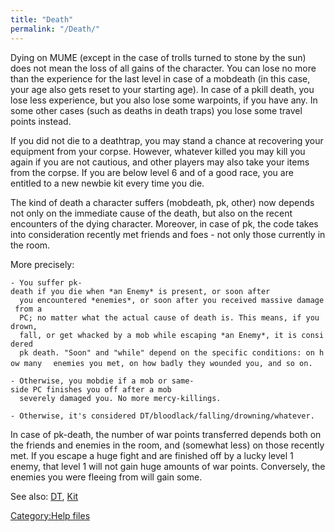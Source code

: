 ```yaml
---
title: "Death"
permalink: "/Death/"
---
```


Dying on MUME (except in the case of trolls turned to stone by the sun)
does not mean the loss of all gains of the character. You can lose no
more than the experience for the last level in case of a mobdeath (in
this case, your age also gets reset to your starting age). In case of a
pkill death, you lose less experience, but you also lose some warpoints,
if you have any. In some other cases (such as deaths in death traps) you
lose some travel points instead.

If you did not die to a deathtrap, you may stand a chance at recovering
your equipment from your corpse. However, whatever killed you may kill
you again if you are not cautious, and other players may also take your
items from the corpse. If you are below level 6 and of a good race, you
are entitled to a new newbie kit every time you die.

The kind of death a character suffers (mobdeath, pk, other) now depends
not only on the immediate cause of the death, but also on the recent
encounters of the dying character. Moreover, in case of pk, the code
takes into consideration recently met friends and foes - not only those
currently in the room.

More precisely:

`- You suffer pk-death if you die when *an Enemy* is present, or soon after`
`  you encountered *enemies*, or soon after you received massive damage from a`
`  PC; no matter what the actual cause of death is. This means, if you drown,`
`  fall, or get whacked by a mob while escaping *an Enemy*, it is considered`
`  pk death. "Soon" and "while" depend on the specific conditions: on how many`
`  enemies you met, on how badly they wounded you, and so on.`

`- Otherwise, you mobdie if a mob or same-side PC finishes you off after a mob`
`  severely damaged you. No more mercy-killings.`

`- Otherwise, it's considered DT/bloodlack/falling/drowning/whatever.`

In case of pk-death, the number of war points transferred depends both
on the friends and enemies in the room, and (somewhat less) on those
recently met. If you escape a huge fight and are finished off by a lucky
level 1 enemy, that level 1 will not gain huge amounts of war points.
Conversely, the enemies you were fleeing from will gain some.

See also: [DT](DT "wikilink"), [Kit](Kit "wikilink")

[Category:Help files](Category:Help_files "wikilink")